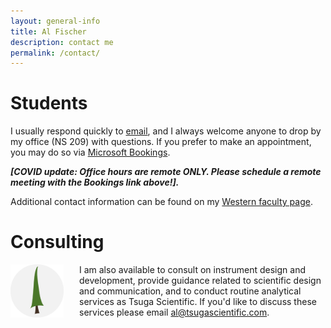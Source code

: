 ```yaml
---
layout: general-info
title: Al Fischer
description: contact me
permalink: /contact/
---
```


<!-- ## Get in touch -->

# Students

I usually respond quickly to [email](mailto:dfischer@wcu.edu), and I always welcome anyone to drop by my office (NS 209) with questions.  If you prefer to make an appointment, you may do so via [Microsoft Bookings](https://outlook.office365.com/owa/calendar/DrFischer@catamountwcu.onmicrosoft.com/bookings/).  

***[COVID update: Office hours are remote ONLY.  Please schedule a remote meeting with the Bookings link above!].***

Additional contact information can be found on my [Western faculty page](https://www.wcu.edu/learn/departments-schools-colleges/cas/science-and-math/chemphys/faculty-and-staff/al-fischer.aspx).

# Consulting

<div style="clear: both"></div>

<img src="/assets/img/tsugasci-logo.png" alt="al fischer portrait" style="float: left; margin-left: 0; margin-right: auto; padding-right: 25px; padding-bottom: 15px; width: 85px;"/> 

I am also available to consult on instrument design and development, provide guidance related to scientific design and communication, and to conduct routine analytical services as Tsuga Scientific.  If you'd like to discuss these services please email [al@tsugascientific.com](mailto:al@tsugascientific.com).

<!-- ## My calendar

*This calendar updates every six hours.*

<center>
<iframe src="https://calendar.google.com/calendar/embed?height=600&amp;wkst=1&amp;bgcolor=%23ffffff&amp;ctz=America%2FNew_York&amp;src=YWxwaG9uc2UuZmlzY2hAZ21haWwuY29t&amp;src=bWVxMmprNDZtMjAyYW05MzY1djdvNzc0OTh1dTUwZmJAaW1wb3J0LmNhbGVuZGFyLmdvb2dsZS5jb20&amp;color=%23795548&amp;color=%23B39DDB&amp;mode=WEEK&amp;showPrint=0&amp;showTitle=0" style="border-width:0" width="700" height="600" frameborder="0" scrolling="no"></iframe>
</center> -->
